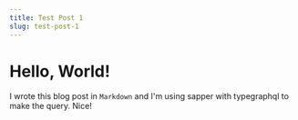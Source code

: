 ```yaml
---
title: Test Post 1
slug: test-post-1
---
```


# Hello, World!

I wrote this blog post in `Markdown` and I'm using sapper with typegraphql to make the query. Nice!
